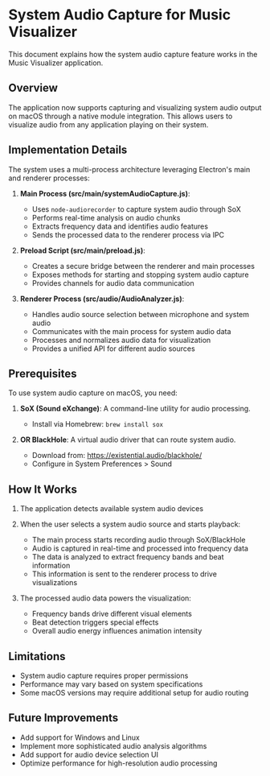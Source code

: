 # System Audio Capture for Music Visualizer

This document explains how the system audio capture feature works in the Music Visualizer application.

## Overview

The application now supports capturing and visualizing system audio output on macOS through a native module integration. This allows users to visualize audio from any application playing on their system.

## Implementation Details

The system uses a multi-process architecture leveraging Electron's main and renderer processes:

1. **Main Process (src/main/systemAudioCapture.js)**:
   - Uses `node-audiorecorder` to capture system audio through SoX
   - Performs real-time analysis on audio chunks
   - Extracts frequency data and identifies audio features
   - Sends the processed data to the renderer process via IPC

2. **Preload Script (src/main/preload.js)**:
   - Creates a secure bridge between the renderer and main processes
   - Exposes methods for starting and stopping system audio capture
   - Provides channels for audio data communication

3. **Renderer Process (src/audio/AudioAnalyzer.js)**:
   - Handles audio source selection between microphone and system audio
   - Communicates with the main process for system audio data
   - Processes and normalizes audio data for visualization
   - Provides a unified API for different audio sources

## Prerequisites

To use system audio capture on macOS, you need:

1. **SoX (Sound eXchange)**: A command-line utility for audio processing.
   - Install via Homebrew: `brew install sox`

2. **OR BlackHole**: A virtual audio driver that can route system audio.
   - Download from: https://existential.audio/blackhole/
   - Configure in System Preferences > Sound

## How It Works

1. The application detects available system audio devices
2. When the user selects a system audio source and starts playback:
   - The main process starts recording audio through SoX/BlackHole
   - Audio is captured in real-time and processed into frequency data
   - The data is analyzed to extract frequency bands and beat information
   - This information is sent to the renderer process to drive visualizations

3. The processed audio data powers the visualization:
   - Frequency bands drive different visual elements
   - Beat detection triggers special effects
   - Overall audio energy influences animation intensity

## Limitations

- System audio capture requires proper permissions
- Performance may vary based on system specifications
- Some macOS versions may require additional setup for audio routing

## Future Improvements

- Add support for Windows and Linux
- Implement more sophisticated audio analysis algorithms
- Add support for audio device selection UI
- Optimize performance for high-resolution audio processing
